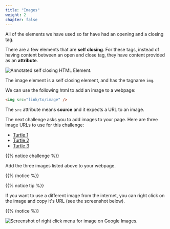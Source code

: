 ```yaml
---
title: "Images"
weight: 2
chapter: false
---
```


All of the elements we have used so far have had an opening and a closing tag.

There are a few elements that are **self closing**.
For these tags, instead of having content between an open and close tag, they have content provided as an **attribute**.

![Annotated self closing HTML Element.](../../images/self_closing_element.png)

The image element is a self closing element, and has the tagname `img`.

We can use the following html to add an image to a webpage:

```html
<img src="link/to/image" />
```

The `src` attribute means **source** and it expects a URL to an image.

The next challenge asks you to add images to your page.
Here are three image URLs to use for this challenge:

- <a href="https://assets.codepen.io/5804361/turtle_1.jpg" target="_blank">Turtle 1</a>
- <a href="https://assets.codepen.io/5804361/turtle_2.jpg" target="_blank">Turtle 2</a>
- <a href="https://assets.codepen.io/5804361/turtle_3.jpg" target="_blank">Turtle 3</a>

{{% notice challenge %}}

Add the three images listed above to your webpage.

{{% /notice %}}

{{% notice tip %}}

If you want to use a different image from the internet, you can right click on the image and copy it's URL (see the screenshot below).

{{% /notice %}}

![Screenshot of right click menu for image on Google Images.](../../images/image_link.png)
